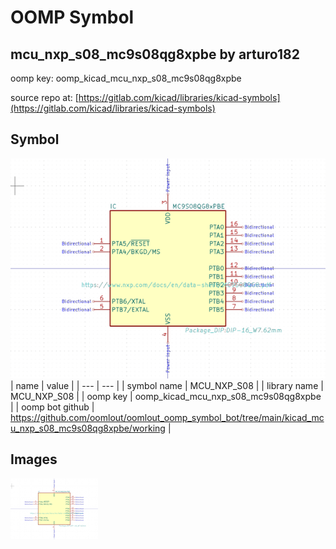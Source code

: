 # OOMP Symbol  
## mcu_nxp_s08_mc9s08qg8xpbe  by arturo182  
  
oomp key: oomp_kicad_mcu_nxp_s08_mc9s08qg8xpbe  
  
source repo at: [https://gitlab.com/kicad/libraries/kicad-symbols](https://gitlab.com/kicad/libraries/kicad-symbols)  
## Symbol  
  
[![working.png](working_600.png)](working.png)  
| name | value | 
| --- | --- | 
| symbol name | MCU_NXP_S08 | 
| library name | MCU_NXP_S08 | 
| oomp key | oomp_kicad_mcu_nxp_s08_mc9s08qg8xpbe | 
| oomp bot github | https://github.com/oomlout/oomlout_oomp_symbol_bot/tree/main/kicad_mcu_nxp_s08_mc9s08qg8xpbe/working | 
## Images  
  
[![working.png](working_140.png)](working.png)  
